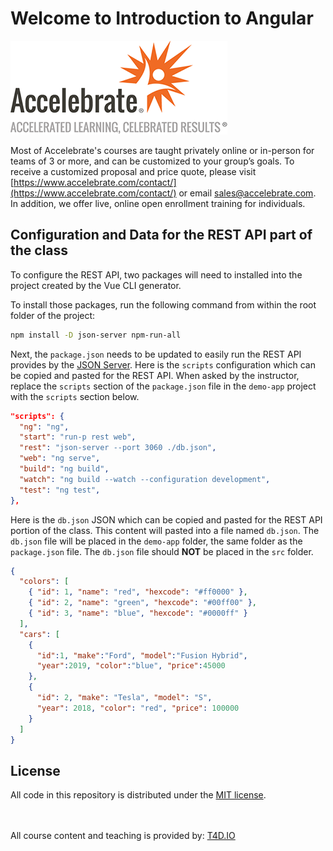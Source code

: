 # Welcome to Introduction to Angular

![Accelebrate Logo](images/accelebrate-logo.png "Accelebrate Logo")

Most of Accelebrate's courses are taught privately online or in-person for
teams of 3 or more, and can be customized to your group’s goals. To receive a
customized proposal and price quote, please visit
[https://www.accelebrate.com/contact/](https://www.accelebrate.com/contact/)
or email [sales@accelebrate.com](sales@accelebrate.com). In addition, we offer
live, online open enrollment training for individuals.


## Configuration and Data for the REST API part of the class

To configure the REST API, two packages will need to installed into the
project created by the Vue CLI generator.

To install those packages, run the following command from within the root
folder of the project:

```bash
npm install -D json-server npm-run-all
```

Next, the `package.json` needs to be updated to easily run the REST API
provides by the [JSON Server](https://github.com/typicode/json-server). Here
is the `scripts` configuration which can be copied and pasted for the REST API.
When asked by the instructor, replace the `scripts` section of the
`package.json` file in the `demo-app` project with the `scripts` section below.

```json
"scripts": {
  "ng": "ng",
  "start": "run-p rest web",
  "rest": "json-server --port 3060 ./db.json",
  "web": "ng serve",
  "build": "ng build",
  "watch": "ng build --watch --configuration development",
  "test": "ng test",
},
```

Here is the `db.json` JSON which can be copied and pasted for the REST API
portion of the class. This content will pasted into a file named `db.json`.
The `db.json` file will be placed in the `demo-app` folder, the same folder
as the `package.json` file. The `db.json` file should **NOT** be placed in
the `src` folder.

```json
{
  "colors": [
    { "id": 1, "name": "red", "hexcode": "#ff0000" },
    { "id": 2, "name": "green", "hexcode": "#00ff00" },
    { "id": 3, "name": "blue", "hexcode": "#0000ff" }
  ],
  "cars": [
    {
      "id":1, "make":"Ford", "model":"Fusion Hybrid",
      "year":2019, "color":"blue", "price":45000
    },
    {
      "id": 2, "make": "Tesla", "model": "S",
      "year": 2018, "color": "red", "price": 100000
    }
  ]
}
```

## License

All code in this repository is distributed under the [MIT license](license.txt).

<br><br>
All course content and teaching is provided by: [T4D.IO](https://www.t4d.io)